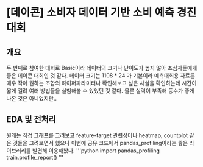 # [데이콘] 소비자 데이터 기반 소비 예측 경진대회
## 개요
 두 번째로 참여한 대회로 Basic이라 데이터의 크기나 난이도가 높지 않아 초심자들에게 좋은 데이콘 대회인 것 같다.
데이터 크기는 1108 * 24 가 기본이라 예측대회용 자료론 매우 작아 원하는 조합의 하이퍼파라미터나 확인해보고 싶은 사실을
확인하는데 시간이 짧게 걸려 여러 방법들을 실험해볼 수 있었던 것 같다. 물론 실력이 부족해 등수가 좋게 나온 것은 아니었지만..
## EDA 및 전처리 
원래는 직접 그래프를 그려보고 feature-target 관련성이나 heatmap, countplot 같은 것들을 그려보면서 했으나
이번에 공유 코드에서 pandas_profiling이라는 좋은 라이브러리를 발견해 이용해봤다.
'''python
import pandas_profiling
train.profile_report()
'''


